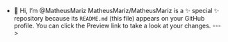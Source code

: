 - 👋 Hi, I’m @MatheusMariz
MatheusMariz/MatheusMariz is a ✨ special ✨ repository because its `README.md` (this file) appears on your GitHub profile.
You can click the Preview link to take a look at your changes.
--->

